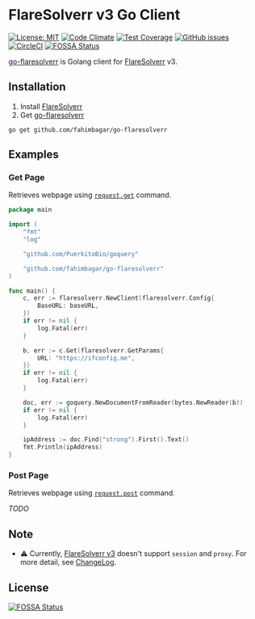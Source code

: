 # FlareSolverr v3 Go Client

[![License: MIT](https://img.shields.io/badge/License-MIT-yellow.svg)](https://opensource.org/licenses/MIT)
[![Code Climate](https://codeclimate.com/github/fahimbagar/go-flaresolverr.png)](https://codeclimate.com/github/fahimbagar/go-flaresolverr)
[![Test Coverage](https://api.codeclimate.com/v1/badges/c8eaaff0f761d4d1f09f/test_coverage)](https://codeclimate.com/github/fahimbagar/go-flaresolverr/test_coverage)
[![GitHub issues](https://img.shields.io/github/issues/fahimbagar/go-flaresolverr)](https://github.com/fahimbagar/go-flaresolverr/issues)
[![CircleCI](https://circleci.com/gh/fahimbagar/go-flaresolverr.svg?style=shield)](https://circleci.com/gh/fahimbagar/go-flaresolverr)
[![FOSSA Status](https://app.fossa.com/api/projects/git%2Bgithub.com%2Ffahimbagar%2Fgo-flaresolverr.svg?type=shield)](https://app.fossa.com/projects/git%2Bgithub.com%2Ffahimbagar%2Fgo-flaresolverr?ref=badge_shield)

[go-flaresolverr](https://github.com/fahimbagar/go-flaresolverr) is Golang client for [FlareSolverr](https://github.com/FlareSolverr/FlareSolverr) v3.

## Installation
1. Install [FlareSolverr](https://github.com/FlareSolverr/FlareSolverr#installation)
2. Get [go-flaresolverr](https://github.com/fahimbagar/go-flaresolverr)
```shell
go get github.com/fahimbagar/go-flaresolverr
```

## Examples

### Get Page
Retrieves webpage using [`request.get`](https://github.com/FlareSolverr/FlareSolverr#-requestget) command.

```go
package main

import (
	"fmt"
	"log"

	"github.com/PuerkitoBio/goquery"

	"github.com/fahimbagar/go-flaresolverr"
)

func main() {
	c, err := flaresolverr.NewClient(flaresolverr.Config{
		BaseURL: baseURL,
	})
	if err != nil {
		log.Fatal(err)
	}

	b, err := c.Get(flaresolverr.GetParams{
		URL: "https://ifconfig.me",
	})
	if err != nil {
		log.Fatal(err)
	}

	doc, err := goquery.NewDocumentFromReader(bytes.NewReader(b))
	if err != nil {
		log.Fatal(err)
	}

	ipAddress := doc.Find("strong").First().Text()
	fmt.Println(ipAddress)
}
```

### Post Page
Retrieves webpage using [`request.post`](https://github.com/FlareSolverr/FlareSolverr#-requestpost) command.

_TODO_

## Note

- :warning: Currently, [FlareSolverr v3](https://github.com/FlareSolverr/FlareSolverr/releases)
doesn't support `session` and `proxy`.
For more detail, see [ChangeLog](https://github.com/FlareSolverr/FlareSolverr/blob/master/CHANGELOG.md#v300-20230104).


## License
[![FOSSA Status](https://app.fossa.com/api/projects/git%2Bgithub.com%2Ffahimbagar%2Fgo-flaresolverr.svg?type=large)](https://app.fossa.com/projects/git%2Bgithub.com%2Ffahimbagar%2Fgo-flaresolverr?ref=badge_large)